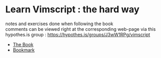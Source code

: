 # Learn Vimscript : the hard way

notes and exercises done when following the book  
comments can be viewed right at the corresponding web-page via this hypothes.is group : <https://hypothes.is/groups/J3wW1RPg/vimscript>


- [The Book](https://learnvimscriptthehardway.stevelosh.com/)  
- [Bookmark](https://learnvimscriptthehardway.stevelosh.com/chapters/02.html)
